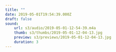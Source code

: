 ```yaml
---
title: ""
date: 2019-05-01T19:54:39.000Z
draft: false
sound:
    url: s3/audio/2019-05-01-12-54-39.m4a
    thumb: s3/thumbs/2019-05-01-12-04-13.jpg
    preview: s3/previews/2019-05-01-12-04-13.jpg
    duration: 3
---
```


